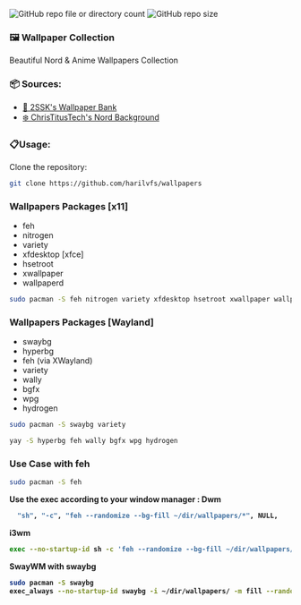 ![GitHub repo file or directory count](https://img.shields.io/github/directory-file-count/harilvfs/wallpapers)
![GitHub repo size](https://img.shields.io/github/repo-size/harilvfs/wallpapers)


### 🖼️ Wallpaper Collection 

Beautiful Nord & Anime Wallpapers Collection

### 📦 Sources:
- [🎨 2SSK's Wallpaper Bank](https://github.com/2SSK/Wallpaper-Bank)
- [❄️ ChrisTitusTech's Nord Background](https://github.com/christitustech/nord-background)

### 📋Usage:
Clone the repository:
 ```bash
 git clone https://github.com/harilvfs/wallpapers
 ```

### Wallpapers Packages [x11]
- feh
- nitrogen
- variety
- xfdesktop [xfce]
- hsetroot
- xwallpaper
- wallpaperd

```bash
sudo pacman -S feh nitrogen variety xfdesktop hsetroot xwallpaper wallpaperd
```

### Wallpapers Packages [Wayland]
- swaybg
- hyperbg
- feh (via XWayland)
- variety
- wally
- bgfx
- wpg
- hydrogen

```bash
sudo pacman -S swaybg variety
```
```bash
yay -S hyperbg feh wally bgfx wpg hydrogen
```

### Use Case with feh
```bash
sudo pacman -S feh
```
<strong> Use  the exec according to your window manager :
**Dwm**
```bash
  "sh", "-c", "feh --randomize --bg-fill ~/dir/wallpapers/*", NULL,
```

**i3wm**
```bash
exec --no-startup-id sh -c 'feh --randomize --bg-fill ~/dir/wallpapers/*'
```

**SwayWM** with  <strong>swaybg</strong>
```bash
sudo pacman -S swaybg
exec_always --no-startup-id swaybg -i ~/dir/wallpapers/ -m fill --randomize
```
